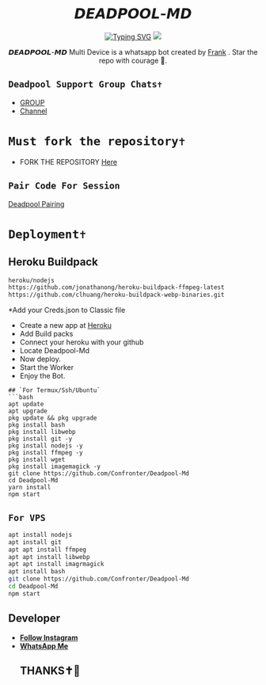 <h1 align="center"> 𝘿𝙀𝘼𝘿𝙋𝙊𝙊𝙇-𝙈𝘿 <br></h1>
<p align="center">
<a href="https://git.io/typing-svg"><img src="https://readme-typing-svg.demolab.com?font=Fira+Code&weight=602&pause=1000&color=F70000&random=false&width=435&lines=DEADPOOL-Md+made+by+Frank+;Follow+me+IG+%40confronter._" alt="Typing SVG" /></a>
  
  <img src="https://telegra.ph/file/e72bd57ff8ed761e85b4a.jpg" />
</p>

<p align="center">
𝘿𝙀𝘼𝘿𝙋𝙊𝙊𝙇-𝙈𝘿 Multi Device is a whatsapp bot created by <a href="https://github.com/Confronter" target="_blank">Frank</a> . Star the repo with courage 🌟.
</p>



## ```Deadpool Support Group Chats✝️```

- [ GROUP ](https://chat.whatsapp.com/EPSGKau0IVi7J5lyOJO7Jk)
- [Channel](https://whatsapp.com/channel/0029Vag3MeuGJP8LZb1Okj39)



# ```Must fork the repository✝️```

- FORK THE REPOSITORY [Here](https://github.com/Confronter/Deadpool-Md/fork)

## `Pair Code For Session`

[Deadpool Pairing](https://replit.com/@confrontermfisa/Deadpool-pairing?s=app)

# ```Deployment✝️```
## Heroku Buildpack
```bash
heroku/nodejs
https://github.com/jonathanong/heroku-buildpack-ffmpeg-latest
https://github.com/clhuang/heroku-buildpack-webp-binaries.git
```
*Add your Creds.json to Classic file
* Create a new app at [Heroku](heroku.com)
* Add Build packs
* Connect your heroku with your github
* Locate Deadpool-Md
* Now deploy.
* Start the Worker
* Enjoy the Bot.

```
## `For Termux/Ssh/Ubuntu`
```bash
apt update
apt upgrade
pkg update && pkg upgrade
pkg install bash
pkg install libwebp
pkg install git -y
pkg install nodejs -y 
pkg install ffmpeg -y 
pkg install wget
pkg install imagemagick -y
git clone https://github.com/Confronter/Deadpool-Md
cd Deadpool-Md
yarn install
npm start
```
## `For VPS`
```bash
apt install nodejs 
apt install git 
apt apt install ffmpeg 
apt apt install libwebp 
apt apt install imagrmagick
apt install bash
git clone https://github.com/Confronter/Deadpool-Md
cd Deadpool-Md
npm start
```
##  Developer
  - [**Follow Instagram**](https://instagram.com/confronter._)
- [**WhatsApp Me**](https://wa.me/254796283064)
  ## THANKS✝️💛


